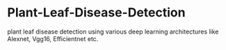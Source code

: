 # Plant-Leaf-Disease-Detection
plant leaf disease detection using various deep learning architectures like Alexnet, Vgg16, Efficientnet etc.
